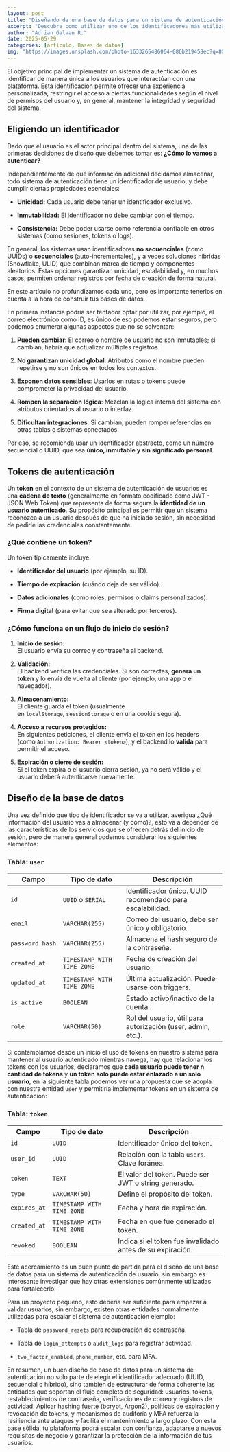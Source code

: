 ```yaml
---
layout: post
title: "Diseñando de una base de datos para un sistema de autenticación de usuario"
excerpt: "Descubre como utilizar uno de los identificadores más utilizados en la actualidad"
author: "Adrian Galvan R."
date: 2025-05-29
categories: [artículo, Bases de datos]
img: "https://images.unsplash.com/photo-1633265486064-086b219458ec?q=80&w=2670&auto=format&fit=crop&ixlib=rb-4.1.0&ixid=M3wxMjA3fDB8MHxwaG90by1wYWdlfHx8fGVufDB8fHx8fA%3D%3D"
---
```


El objetivo principal de implementar un sistema de autenticación es identificar de manera única a los usuarios que interactúan con una plataforma. Esta identificación permite ofrecer una experiencia personalizada, restringir el acceso a ciertas funcionalidades según el nivel de permisos del usuario y, en general, mantener la integridad y seguridad del sistema.
## Eligiendo un identificador

Dado que el usuario es el actor principal dentro del sistema, una de las primeras decisiones de diseño que debemos tomar es: **¿Cómo lo vamos a autenticar?** 

Independientemente de qué información adicional decidamos almacenar, todo sistema de autenticación tiene un identificador de usuario, y debe cumplir ciertas propiedades esenciales:

- **Unicidad:** Cada usuario debe tener un identificador exclusivo.
    
- **Inmutabilidad:** El identificador no debe cambiar con el tiempo.
    
- **Consistencia:** Debe poder usarse como referencia confiable en otros sistemas (como sesiones, tokens o logs).

En general, los sistemas usan identificadores **no secuenciales** (como UUIDs) o **secuenciales** (auto-incrementales), y a veces soluciones híbridas (Snowflake, ULID) que combinan marca de tiempo y componentes aleatorios. Estas opciones garantizan unicidad, escalabilidad y, en muchos casos, permiten ordenar registros por fecha de creación de forma natural.

En este artículo no profundizamos cada uno, pero es importante tenerlos en cuenta a la hora de construir tus bases de datos.

En primera instancia podría ser tentador optar por utilizar, por ejemplo, el correo electrónico como ID, es único de eso podemos estar seguros, pero podemos enumerar algunas aspectos que no se solventan:

1. **Pueden cambiar**: El correo o nombre de usuario no son inmutables; si cambian, habría que actualizar múltiples registros.
    
2. **No garantizan unicidad global**: Atributos como el nombre pueden repetirse y no son únicos en todos los contextos.
    
3. **Exponen datos sensibles**: Usarlos en rutas o tokens puede comprometer la privacidad del usuario.
    
4. **Rompen la separación lógica**: Mezclan la lógica interna del sistema con atributos orientados al usuario o interfaz.
    
5. **Dificultan integraciones**: Si cambian, pueden romper referencias en otras tablas o sistemas conectados.

Por eso, se recomienda usar un identificador abstracto, como un número secuencial o UUID, que sea **único, inmutable y sin significado personal**.

## Tokens de autenticación

Un **token** en el contexto de un sistema de autenticación de usuarios es una **cadena de texto** (generalmente en formato codificado como JWT - JSON Web Token) que representa de forma segura la **identidad de un usuario autenticado**. Su propósito principal es permitir que un sistema reconozca a un usuario después de que ha iniciado sesión, sin necesidad de pedirle las credenciales constantemente.
### ¿Qué contiene un token?

Un token típicamente incluye:

- **Identificador del usuario** (por ejemplo, su ID).
    
- **Tiempo de expiración** (cuándo deja de ser válido).
    
- **Datos adicionales** (como roles, permisos o claims personalizados).
    
- **Firma digital** (para evitar que sea alterado por terceros).

### ¿Cómo funciona en un flujo de inicio de sesión?

1. **Inicio de sesión:**  
    El usuario envía su correo y contraseña al backend.
    
2. **Validación:**  
    El backend verifica las credenciales. Si son correctas, **genera un token** y lo envía de vuelta al cliente (por ejemplo, una app o el navegador).
    
3. **Almacenamiento:**  
    El cliente guarda el token (usualmente en `localStorage`, `sessionStorage` o en una cookie segura).
    
4. **Acceso a recursos protegidos:**  
    En siguientes peticiones, el cliente envía el token en los headers (como `Authorization: Bearer <token>`), y el backend lo **valida** para permitir el acceso.
    
5. **Expiración o cierre de sesión:**  
    Si el token expira o el usuario cierra sesión, ya no será válido y el usuario deberá autenticarse nuevamente.

## Diseño de la base de datos

Una vez definido que tipo de identificador se va a utilizar,  averigua ¿Qué información del usuario vas a almacenar (y cómo)?, esto va a depender de las características de los servicios que se ofrecen detrás del inicio de sesión, pero de manera general podemos considerar los siguientes elementos:
### Tabla: `user`

| Campo           | Tipo de dato               | Descripción                                                  |
| --------------- | -------------------------- | ------------------------------------------------------------ |
| `id`            | `UUID` o `SERIAL`          | Identificador único. UUID recomendado para escalabilidad.    |
| `email`         | `VARCHAR(255)`             | Correo del usuario, debe ser único y obligatorio.            |
| `password_hash` | `VARCHAR(255)`             | Almacena el hash seguro de la contraseña.                    |
| `created_at`    | `TIMESTAMP WITH TIME ZONE` | Fecha de creación del usuario.                               |
| `updated_at`    | `TIMESTAMP WITH TIME ZONE` | Última actualización. Puede usarse con triggers.             |
| `is_active`     | `BOOLEAN`                  | Estado activo/inactivo de la cuenta.                         |
| `role`          | `VARCHAR(50)`              | Rol del usuario, útil para autorización (user, admin, etc.). |

Si contemplamos desde un inicio el uso de tokens en nuestro sistema para mantener al usuario autenticado mientras navega, hay que relacionar los tokens con los usuarios, declaramos que **cada usuario puede tener n cantidad de tokens** y **un token solo puede estar enlazado a un solo usuario**, en la siguiente tabla podemos ver una propuesta que se acopla con nuestra entidad `user` y permitiría implementar tokens en un sistema de autenticación:
### Tabla: `token`

| Campo        | Tipo de dato               | Descripción                                               |
| ------------ | -------------------------- | --------------------------------------------------------- |
| `id`         | `UUID`                     | Identificador único del token.                            |
| `user_id`    | `UUID`                     | Relación con la tabla `users`. Clave foránea.             |
| `token`      | `TEXT`                     | El valor del token. Puede ser JWT o string generado.      |
| `type`       | `VARCHAR(50)`              | Define el propósito del token.                            |
| `expires_at` | `TIMESTAMP WITH TIME ZONE` | Fecha y hora de expiración.                               |
| `created_at` | `TIMESTAMP WITH TIME ZONE` | Fecha en que fue generado el token.                       |
| `revoked`    | `BOOLEAN`                  | Indica si el token fue invalidado antes de su expiración. |

Este acercamiento es un buen punto de partida para el diseño de una base de datos para un sistema de autenticación de usuario, sin embargo es interesante investigar que hay otras extensiones comúnmente utilizadas para fortalecerlo:

Para un proyecto pequeño, esto debería ser suficiente para empezar a validar usuarios, sin embargo, existen otras entidades normalmente utilizadas para escalar el sistema de autenticación ejemplo:

- Tabla de `password_resets` para recuperación de contraseña.
    
- Tabla de `login_attempts` o `audit_logs` para registrar actividad.
    
- `two_factor_enabled`, `phone_number`, etc. para MFA.

En resumen, un buen diseño de base de datos para un sistema de autenticación no solo parte de elegir el identificador adecuado (UUID, secuencial o híbrido), sino también de estructurar de forma coherente las entidades que soportan el flujo completo de seguridad: usuarios, tokens, restablecimientos de contraseña, verificaciones de correo y registros de actividad. Aplicar hashing fuerte (bcrypt, Argon2), políticas de expiración y revocación de tokens, y mecanismos de auditoría y MFA refuerza la resiliencia ante ataques y facilita el mantenimiento a largo plazo. Con esta base sólida, tu plataforma podrá escalar con confianza, adaptarse a nuevos requisitos de negocio y garantizar la protección de la información de tus usuarios.
